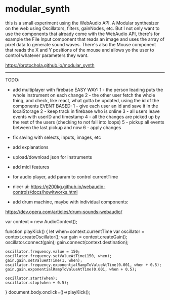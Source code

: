 # modular_synth

this is a small experiment using the WebAudio API.
A Modular synthesizer on the web using Oscillators, filters, gainNodes, etc.
But I not only want to use the components that already come with the WebAudio API, there's for example the File Input component that reads an image and uses the array of pixel data to generate sound waves. There's also the Mouse component that reads the X and Y positions of the mouse and allows yo the user to control whatever parameters they want.


https://brotochola.github.io/modular_synth


-------------------------

TODO:
* add multiplayer with firebase
    EASY WAY: 
        1 - the person leading puts the whole instrument on each change
        2 - the other user fetch the whole thing, and check, like react, what gotta be updated, using the id of the components
    EVENT BASED:
        1 - give each user an id and save it in the localStorage
        2 - keep track in firebase who is online
        3 - all users leave events with userID and timestamp
        4 - all the changes are picked up by the rest of the users (checking to not fall into loops)
        5 - pickup all events between the last pickup and now
        6 - apply changes

* fix saving with selects, inputs, images, etc
* add explanations
* upload/download json for instruments
* add midi features
* for audio player, add param to control currentTime

* nicer ui:
https://g200kg.github.io/webaudio-controls/docs/howitworks.html

* add drum machine, maybe with individual components:

https://dev.opera.com/articles/drum-sounds-webaudio/

var context = new AudioContext();

function playKick() {
    let when=context.currentTime
    var oscillator = context.createOscillator();
    var gain = context.createGain();
    oscillator.connect(gain);
    gain.connect(context.destination);
    
    oscillator.frequency.value = 150;
    oscillator.frequency.setValueAtTime(150, when);
    gain.gain.setValueAtTime(1, when);
    oscillator.frequency.exponentialRampToValueAtTime(0.001, when + 0.5);
    gain.gain.exponentialRampToValueAtTime(0.001, when + 0.5);

    oscillator.start(when);
    oscillator.stop(when + 0.5);
}
document.body.onclick=()=>playKick();



